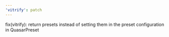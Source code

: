 ```yaml
---
'vitrify': patch
---
```


fix(vitrify): return presets instead of setting them in the preset configuration in QuasarPreset
